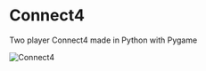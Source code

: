 # Connect4
Two player Connect4 made in Python with Pygame

![Connect4](https://user-images.githubusercontent.com/76540854/140608382-0fcfd5a7-3fc2-4a58-89ec-6ed2c95ceee3.PNG)
